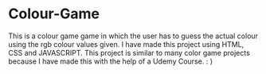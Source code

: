 # Colour-Game
This is a colour game game in which the user has to guess the actual colour using the rgb colour values given. I have made this project using HTML, CSS and JAVASCRIPT. This project is similar to many color game projects because I have made this with the help of a Udemy Course. : ) 
